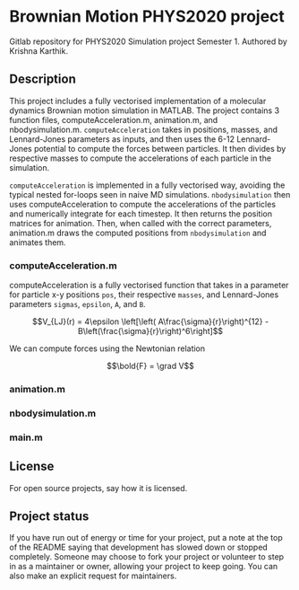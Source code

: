 # Brownian Motion PHYS2020 project

Gitlab repository for PHYS2020 Simulation project Semester 1. Authored by Krishna Karthik.

## Description
This project includes a fully vectorised implementation of a molecular dynamics Brownian motion simulation in MATLAB. The project contains 3 function files, computeAcceleration.m, animation.m, and nbodysimulation.m. `computeAcceleration` takes in positions, masses, and Lennard-Jones parameters as inputs, and then uses the 6-12 Lennard-Jones potential to compute the forces between particles. It then divides by respective masses to compute the accelerations of each particle in the simulation.

`computeAcceleration` is implemented in a fully vectorised way, avoiding the typical nested for-loops seen in naive MD simulations. `nbodysimulation` then uses computeAcceleration to compute the accelerations of the particles and numerically integrate for each timestep. It then returns the position matrices for animation. Then, when called with the correct parameters, animation.m draws the computed positions from `nbodysimulation` and animates them. 


### computeAcceleration.m

computeAcceleration is a fully vectorised function that takes in a parameter for particle x-y positions `pos`, their respective `masses`, and Lennard-Jones parameters `sigmas`, `epsilon`, `A`, and `B`. 

$$V_{LJ}(r) = 4\epsilon \left[\left( A\frac{\sigma}{r}\right)^{12} -  B\left(\frac{\sigma}{r}\right)^6\right]$$

We can compute forces using the Newtonian relation 

$$\bold{F} = \grad V$$




### animation.m


### nbodysimulation.m

### main.m



## License
For open source projects, say how it is licensed.

## Project status
If you have run out of energy or time for your project, put a note at the top of the README saying that development has slowed down or stopped completely. Someone may choose to fork your project or volunteer to step in as a maintainer or owner, allowing your project to keep going. You can also make an explicit request for maintainers.
